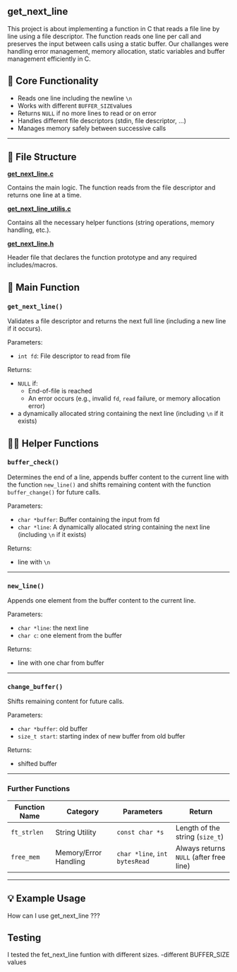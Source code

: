 ## get_next_line
This project is about implementing a function in C that reads a file line by line using a file descriptor.
The function reads one line per call and preserves the input between calls using a static buffer. Our challanges were handling error management, memory allocation, static variables and buffer management efficiently in C.

## 🧠 Core Functionality

- Reads one line including the newline ```\n```
- Works with different ```BUFFER_SIZE```values
- Returns ```NULL``` if no more lines to read or on error 
- Handles different file descriptors (stdin, file descriptor, ...)
- Manages memory safely between successive calls
---

## 📁 File Structure
[**get_next_line.c**](get_next_line.c)

 Contains the main logic. The function reads from the file descriptor and returns one line at a time.

[**get_next_line_utilis.c**](get_next_line_utilis.c)

  Contains all the necessary helper functions (string operations, memory handling, etc.).
  
[**get_next_line.h**](get_next_line.h)

  Header file that declares the function prototype and any required includes/macros.
## 🔧 Main Function

### ```get_next_line()```

Validates a file descriptor and returns the next full line (including a new line if it occurs).

Parameters:

- ```int fd```: File descriptor to read from file

Returns:
- `NULL` if:
  - End-of-file is reached
  - An error occurs (e.g., invalid `fd`, `read` failure, or memory allocation error)
- a dynamically allocated string containing the next line (including `\n` if it exists)

##  🔧🔧 Helper Functions

### ```buffer_check()```

Determines the end of a line, appends buffer content to the current line with the function ```new_line()``` and shifts remaining content with the function ```buffer_change()``` for future calls.

Parameters:

- ```char *buffer```: Buffer containing the input from fd
- ```char *line```: A dynamically allocated string containing the next line (including `\n` if it exists)

Returns:
- line with ```\n```
  
---
### ```new_line()```

Appends one element from the buffer content to the current line.

Parameters:

- ```char *line```: the next line
- ```char c```: one element from the buffer

Returns:
- line with one char from buffer

---

### ```change_buffer()```

Shifts remaining content for future calls.

Parameters:

- ```char *buffer```: old buffer
- ```size_t start```: starting index of new buffer from old buffer

Returns:
- shifted buffer

---
### Further Functions


| Function Name    | Category              | Parameters                                                 | Return                                  |
|------------------|------------------------|------------------------------------------------------------|-----------------------------------------|
| `ft_strlen`      | String Utility         | `const char *s`                                            | Length of the string (`size_t`)         |
| `free_mem`       | Memory/Error Handling  | `char *line`, `int bytesRead`                                 | Always returns `NULL` (after free line)      |
---
## 💡 Example Usage
How can I use get_next_line ???
## Testing
I tested the fet_next_line funtion with different sizes.
-different BUFFER_SIZE values
